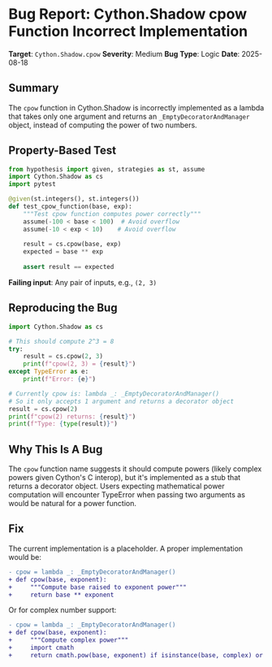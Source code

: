 # Bug Report: Cython.Shadow cpow Function Incorrect Implementation

**Target**: `Cython.Shadow.cpow`
**Severity**: Medium
**Bug Type**: Logic
**Date**: 2025-08-18

## Summary

The `cpow` function in Cython.Shadow is incorrectly implemented as a lambda that takes only one argument and returns an `_EmptyDecoratorAndManager` object, instead of computing the power of two numbers.

## Property-Based Test

```python
from hypothesis import given, strategies as st, assume
import Cython.Shadow as cs
import pytest

@given(st.integers(), st.integers())
def test_cpow_function(base, exp):
    """Test cpow function computes power correctly"""
    assume(-100 < base < 100)  # Avoid overflow
    assume(-10 < exp < 10)    # Avoid overflow
    
    result = cs.cpow(base, exp)
    expected = base ** exp
    
    assert result == expected
```

**Failing input**: Any pair of inputs, e.g., `(2, 3)`

## Reproducing the Bug

```python
import Cython.Shadow as cs

# This should compute 2^3 = 8
try:
    result = cs.cpow(2, 3)
    print(f"cpow(2, 3) = {result}")
except TypeError as e:
    print(f"Error: {e}")

# Currently cpow is: lambda _: _EmptyDecoratorAndManager()
# So it only accepts 1 argument and returns a decorator object
result = cs.cpow(2)
print(f"cpow(2) returns: {result}")
print(f"Type: {type(result)}")
```

## Why This Is A Bug

The `cpow` function name suggests it should compute powers (likely complex powers given Cython's C interop), but it's implemented as a stub that returns a decorator object. Users expecting mathematical power computation will encounter TypeError when passing two arguments as would be natural for a power function.

## Fix

The current implementation is a placeholder. A proper implementation would be:

```diff
- cpow = lambda _: _EmptyDecoratorAndManager()
+ def cpow(base, exponent):
+     """Compute base raised to exponent power"""
+     return base ** exponent
```

Or for complex number support:
```diff
- cpow = lambda _: _EmptyDecoratorAndManager()
+ def cpow(base, exponent):
+     """Compute complex power"""
+     import cmath
+     return cmath.pow(base, exponent) if isinstance(base, complex) or isinstance(exponent, complex) else base ** exponent
```
